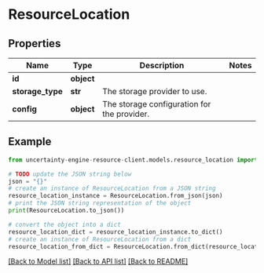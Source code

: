 # ResourceLocation


## Properties

Name | Type | Description | Notes
------------ | ------------- | ------------- | -------------
**id** | **object** |  | 
**storage_type** | **str** | The storage provider to use. | 
**config** | **object** | The storage configuration for the provider. | 

## Example

```python
from uncertainty-engine-resource-client.models.resource_location import ResourceLocation

# TODO update the JSON string below
json = "{}"
# create an instance of ResourceLocation from a JSON string
resource_location_instance = ResourceLocation.from_json(json)
# print the JSON string representation of the object
print(ResourceLocation.to_json())

# convert the object into a dict
resource_location_dict = resource_location_instance.to_dict()
# create an instance of ResourceLocation from a dict
resource_location_from_dict = ResourceLocation.from_dict(resource_location_dict)
```
[[Back to Model list]](../README.md#documentation-for-models) [[Back to API list]](../README.md#documentation-for-api-endpoints) [[Back to README]](../README.md)


